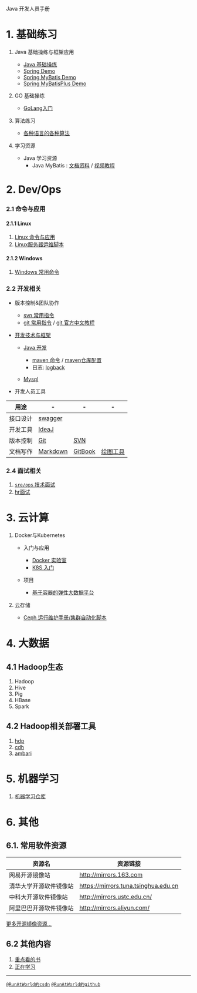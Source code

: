 Java 开发人员手册

# 1. 基础练习
1. Java 基础操练与框架应用
	+ [Java 基础操练](https://github.com/RunAtWorld/JavaPrinciple)
	+ [Spring Demo](https://github.com/RunAtWorld/spring01-demo)
	+ [Spring MyBatis Demo](https://github.com/RunAtWorld/springboot04-mybatis-demo)
	+ [Spring MyBatisPlus Demo](https://github.com/RunAtWorld/springboot05-MybatisPlus-Demo)

1. GO 基础操练
	+ [GoLang入门](https://github.com/RunAtWorld/golang_faq)

1.  算法练习
	- [各种语言的各种算法](https://github.com/TheAlgorithms)

1. 学习资源
	+ Java 学习资源
		- Java MyBatis : [文档资料](https://down.51cto.com/data/2081927) / [视频教程](http://edu.51cto.com/course/course_id-1354.html)

# 2. Dev/Ops
### 2.1 命令与应用
#### 2.1.1 Linux
1. [Linux 命令与应用](https://github.com/hbulpf/LinuxFun)
1. [Linux服务器运维脚本](https://github.com/hbulpf/ServerOps)

#### 2.1.2 Windows
1. [Windows 常用命令](./windows/windows_cmd.md)

### 2.2 开发相关

+ 版本控制&团队协作
	- [svn 常用指令](./svn_cmd.md)
	- [git 常用指令](./gitcmd.md)  /  [git 官方中文教程](https://git-scm.com/book/zh/v2) 
	
+ [开发技术与框架](dev/)
	- [Java 开发](./dev/java/)
		+ [maven 命令](./dev/java/maven/mavencmd.md) / [maven仓库配置](./dev/java/maven/maven_setting.xml)
		+ 日志: [logback](./dev/java/logback/logback.md)
	
   - [Mysql](./dev/mysql/)

+ 开发人员工具

用途 | - | - | -
 --- | --- | --- | ---
接口设计 |  [swagger](./tools/swagger/README.md)
开发工具 | [IdeaJ](devtools/Idea.md)
版本控制 | [Git](gitcmd.md) | [SVN](svn_cmd.md)	
文档写作 | [Markdown](tools/markdown.md) | [GitBook](tools/gitbook.md) | [绘图工具](tools/painting.md)
   

### 2.4 面试相关
1. [`sre/ops` 技术面试](./interview/sre.md)
2. [hr面试](./interview/hr.md)

# 3. 云计算
1. Docker与Kubernetes
	+ 入门与应用
		- [Docker 实验室](https://github.com/RunAtWorld/dockerlab)
		- [K8S 入门](https://github.com/RunAtWorld/k8spath)
		
	+ 项目
		- [基于容器的弹性大数据平台](https://github.com/hbulpf/HSDocker)

1. 云存储
	+ [Ceph 运行维护手册/集群自动化脚本](https://github.com/RunAtWorld/ceph_manual)

# 4. 大数据
## 4.1 Hadoop生态
1. Hadoop
1. Hive
1. Pig
1. HBase
1. Spark

## 4.2 Hadoop相关部署工具
1. [hdp](https://hortonworks.com/downloads/#data-platform)
1. [cdh](https://www.cloudera.com/products/open-source/apache-hadoop/key-cdh-components.html)
1. [ambari](https://ambari.apache.org/)

# 5. 机器学习
1. [机器学习仓库](./ml/README.md)

# 6. 其他
## 6.1. 常用软件资源

资源名 | 资源链接
------------ | -------------
网易开源镜像站 | http://mirrors.163.com
清华大学开源软件镜像站 | https://mirrors.tuna.tsinghua.edu.cn
中科大开源软件镜像站 | http://mirrors.ustc.edu.cn/
阿里巴巴开源软件镜像站 | http://mirrors.aliyun.com/

 [更多开源镜像资源...](./mirrors.md)


## 6.2 其他内容
1. [重点看的书](./BookList.md)
2. [正在学习](./interview/todo.md) 

---------------------------
[`@RunAtWorld的csdn`](https://blog.csdn.net/RunAtWorld)    [`@RunAtWorld的github`](https://github.com/RunAtWorld)

